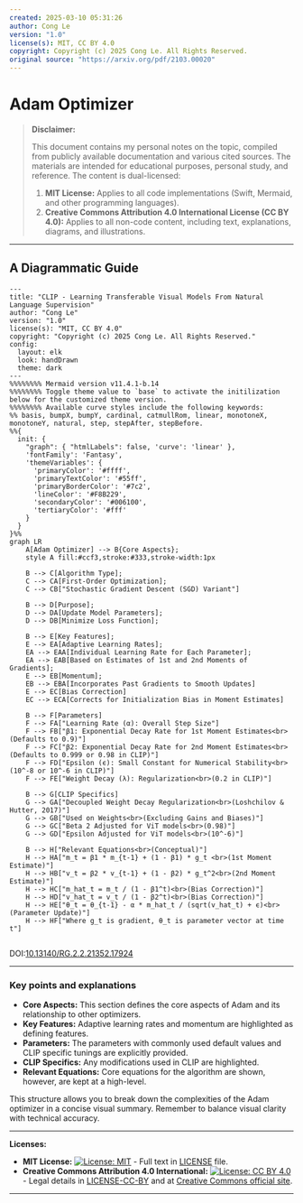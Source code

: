 ```yaml
---
created: 2025-03-10 05:31:26
author: Cong Le
version: "1.0"
license(s): MIT, CC BY 4.0
copyright: Copyright (c) 2025 Cong Le. All Rights Reserved.
original source: "https://arxiv.org/pdf/2103.00020"
---
```




# Adam Optimizer
> **Disclaimer:**
>
> This document contains my personal notes on the topic,
> compiled from publicly available documentation and various cited sources.
> The materials are intended for educational purposes, personal study, and reference.
> The content is dual-licensed:
> 1. **MIT License:** Applies to all code implementations (Swift, Mermaid, and other programming languages).
> 2. **Creative Commons Attribution 4.0 International License (CC BY 4.0):** Applies to all non-code content, including text, explanations, diagrams, and illustrations.
---


## A Diagrammatic Guide 



```mermaid
---
title: "CLIP - Learning Transferable Visual Models From Natural Language Supervision"
author: "Cong Le"
version: "1.0"
license(s): "MIT, CC BY 4.0"
copyright: "Copyright (c) 2025 Cong Le. All Rights Reserved."
config:
  layout: elk
  look: handDrawn
  theme: dark
---
%%%%%%%% Mermaid version v11.4.1-b.14
%%%%%%%% Toggle theme value to `base` to activate the initilization below for the customized theme version.
%%%%%%%% Available curve styles include the following keywords:
%% basis, bumpX, bumpY, cardinal, catmullRom, linear, monotoneX, monotoneY, natural, step, stepAfter, stepBefore.
%%{
  init: {
    "graph": { "htmlLabels": false, 'curve': 'linear' },
    'fontFamily': 'Fantasy',
    'themeVariables': {
      'primaryColor': '#ffff',
      'primaryTextColor': '#55ff',
      'primaryBorderColor': '#7c2',
      'lineColor': '#F8B229',
      'secondaryColor': '#006100',
      'tertiaryColor': '#fff'
    }
  }
}%%
graph LR
    A[Adam Optimizer] --> B{Core Aspects};
    style A fill:#ccf3,stroke:#333,stroke-width:1px

    B --> C[Algorithm Type];
    C --> CA[First-Order Optimization];
    C --> CB["Stochastic Gradient Descent (SGD) Variant"]

    B --> D[Purpose];
    D --> DA[Update Model Parameters];
    D --> DB[Minimize Loss Function];

    B --> E[Key Features];
    E --> EA[Adaptive Learning Rates];
    EA --> EAA[Individual Learning Rate for Each Parameter];
    EA --> EAB[Based on Estimates of 1st and 2nd Moments of Gradients];
    E --> EB[Momentum];
    EB --> EBA[Incorporates Past Gradients to Smooth Updates]
    E --> EC[Bias Correction]
    EC --> ECA[Corrects for Initialization Bias in Moment Estimates]

    B --> F[Parameters]
    F --> FA["Learning Rate (α): Overall Step Size"]
    F --> FB["β1: Exponential Decay Rate for 1st Moment Estimates<br>(Defaults to 0.9)"]
    F --> FC["β2: Exponential Decay Rate for 2nd Moment Estimates<br>(Defaults to 0.999 or 0.98 in CLIP)"]
    F --> FD["Epsilon (ϵ): Small Constant for Numerical Stability<br>(10^-8 or 10^-6 in CLIP)"]
    F --> FE["Weight Decay (λ): Regularization<br>(0.2 in CLIP)"]

    B --> G[CLIP Specifics]
    G --> GA["Decoupled Weight Decay Regularization<br>(Loshchilov & Hutter, 2017)"]
    G --> GB["Used on Weights<br>(Excluding Gains and Biases)"]
    G --> GC["Beta 2 Adjusted for ViT models<br>(0.98)"]
    G --> GD["Epsilon Adjusted for ViT models<br>(10^-6)"]

    B --> H["Relevant Equations<br>(Conceptual)"]
    H --> HA["m_t = β1 * m_{t-1} + (1 - β1) * g_t <br>(1st Moment Estimate)"]
    H --> HB["v_t = β2 * v_{t-1} + (1 - β2) * g_t^2<br>(2nd Moment Estimate)"]
    H --> HC["m_hat_t = m_t / (1 - β1^t)<br>(Bias Correction)"]
    H --> HD["v_hat_t = v_t / (1 - β2^t)<br>(Bias Correction)"]
    H --> HE["θ_t = θ_{t-1} - α * m_hat_t / (sqrt(v_hat_t) + ϵ)<br>(Parameter Update)"]
    H --> HF["Where g_t is gradient, θ_t is parameter vector at time t"]
    
```


DOI:[10.13140/RG.2.2.21352.17924](http://dx.doi.org/10.13140/RG.2.2.21352.17924)


---


### Key points and explanations

*   **Core Aspects:** This section defines the core aspects of Adam and its relationship to other optimizers.
*   **Key Features:** Adaptive learning rates and momentum are highlighted as defining features.
*   **Parameters:** The parameters with commonly used default values and CLIP specific tunings are explicitly provided.
*   **CLIP Specifics:** Any modifications used in CLIP are highlighted.
*   **Relevant Equations:** Core equations for the algorithm are shown, however, are kept at a high-level.

This structure allows you to break down the complexities of the Adam optimizer in a concise visual summary. Remember to balance visual clarity with technical accuracy.




---
**Licenses:**

- **MIT License:**  [![License: MIT](https://img.shields.io/badge/License-MIT-yellow.svg)](LICENSE) - Full text in [LICENSE](LICENSE) file.
- **Creative Commons Attribution 4.0 International:** [![License: CC BY 4.0](https://licensebuttons.net/l/by/4.0/88x31.png)](LICENSE-CC-BY) - Legal details in [LICENSE-CC-BY](LICENSE-CC-BY) and at [Creative Commons official site](http://creativecommons.org/licenses/by/4.0/).

---